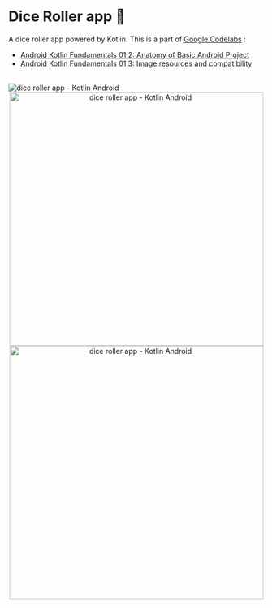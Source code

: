 # Dice Roller app 🎲

A dice roller app powered by Kotlin. This is a part of [Google Codelabs](https://codelabs.developers.google.com) :
- [Android Kotlin Fundamentals 01.2: Anatomy of Basic Android Project](https://developer.android.com/codelabs/kotlin-android-training-app-anatomy)
- [Android Kotlin Fundamentals 01.3: Image resources and compatibility](https://developer.android.com/codelabs/kotlin-android-training-images-compat)

<br />

<img src="https://s3.gifyu.com/images/dr.png" alt="dice roller app - Kotlin Android" border="0" />

<br />

<div align="center">
  <img src="https://s3.gifyu.com/images/dr2jk543kjhksjefes.jpg" alt="dice roller app - Kotlin Android" height="500px" border="0" />
  <img src="https://s3.gifyu.com/images/dr1kjg343e4jkh.jpg" alt="dice roller app - Kotlin Android" height="500px" border="0" />
</div>

<br/>
